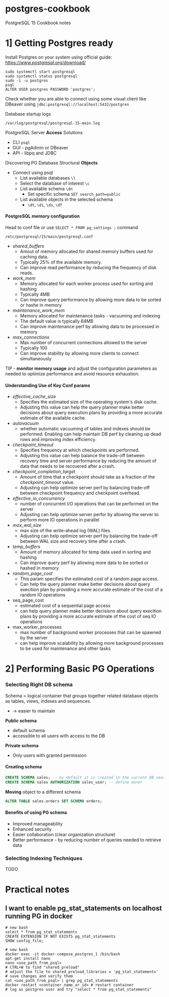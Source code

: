 # postgres-cookbook
PostgreSQL 15 Cookbook notes

# 1] Getting Postgres ready

Install Postgres on your system using official guide: https://www.postgresql.org/download/

```shell
sudo systemctl start postgresql
sudo systemctl status postgresql
sudo -i -u postgres
psql
ALTER USER postgres PASSWORD 'postgres';
```

Check whether you are able to connect using some visual client like DBeaver using `jdbc:postgresql://localhost:5432/postgres`

Database startup logs

```shell
/var/log/postgresql/postgresql-15-main.log
```

PostgreSQL Server **Access** Solutions
- CLI `psql`
- GUI - pgAdmin or DBeaver
- API - libpq and JDBC

Discovering PG Database Structural **Objects**
- Connect using psql
  - List available databases `\l`
  - Select the database of interest `\c`
  - List available schema `\dn`
    - Set specific schema `SET search_path=public`
  - List available objects in the selected schema
    - `\dt`, `\di`, `\ds`, `\df`


#### PostgreSQL **memory configuration**

Head to conf file or use `SELECT * FROM pg_settings ;` command
```shell
/etc/postgresql/15/main/postgresql.conf
```
- _shared_buffers_
  - Amout of memory allocated for shared memory buffers used for caching data.
  - Typically 25% of the available memory.
  - Can improve read performance by reducing the frequency of disk reads.
- _work_mem_
  - Memory allocated for each worker process used for sorting and hashing
  - Typically 4MB
  - Can improve query performance by allowing more data to be sorted or hashe in memory
- _maintenance_work_mem_
  - Memory allocated for maintenance tasks - vacuuming and indexing
  - The default value is typically 64MB
  - Can improve maintenance perf by allowing data to be processed in memory
- _max_connections_
  - Max number of concurrent connections allowed to the server
  - Typically 100
  - Can improve stability by allowing more clients to connect simultaneously

TIP - **monitor memory usage** and adjust the configuration parameters as needed to optimize performance and avoid resource exhaustion.

#### Understanding Use of Key Conf params

- _effective_cache_size_
  - Specifies the estimated size of the operating system's disk cache.
  - Adjusting this value can help the query planner make better decisions about query execution plans by providing a more accurate estimate of the available cache.
- _autovacuum_
  - whether automatic vacuuming of tables and indexes should be performed. Enabling can help maintain DB perf by cleaning up dead rows and improving index efficiency.
- _checkpoint_timeout_
  - Specifies frequency at which checkpoints are performed.
  - Adjusting this value can help balance the trade-off between recovery time and server performance by reducing the amount of data that needs to be recovered after a crash.
- _checkpoint_completion_target_
  - Amount of time that a checkpoint should take as a fraction of the _checkpoint_timeout_ value.
  - Adjusting can help optimize server perf by balancing trade-off between checkpoint frequency and checkpoint overhead.
- _effective_io_concurrency_
  - number of concurrent I/O operations that can be performed on the server
  - Adjusting can help optimize server perfor by allowing the server to perform more IO operations in parallel
- _max_wal_size_
  - max size of the write-ahead log (WAL) files. 
  - Adjusting can help optimize server perf by balancing the trade-off between WAL size and recovery time after a crash.
- _temp_buffers_
  - Amount of memory allocated for temp data used in sorting and hashing
  - Can improve query perf by allowing more data to be sorted or hashed in memory
- _random_page_cost_
  - This param specifies the estimated cost of a random page access.
  - Can help the query planner make better decisions about query execition plan by providing a more accurate estimate of the cost of a random IO operations
- seq_page_cost
  - estimated cost of a sequential page access
  - can help query planner make better decisions about query execition plans by providing a more accurate estimate of the cost of seq IO operations
- max_worker_processes
  - max number of background worker processes that can be spawned by the server
  - can help improve scalability by allowing more background processes to be used for maintenance and other tasks

# 2] Performing Basic PG Operations

### Selecting Right DB schema

Schema = logical container that groups together related database objects as tables, views, indexes and sequences. 
- -> easier to maintain

**Public schema**
- default schema
- accessible to all users with access to the DB

**Private schema**
- Only users with granted permission

#### Creating schema

```sql
CREATE SCHEMA sales; -- by default it is created in the current DB search path
CREATE SCHEMA sales AUTHORIZATION sales_user; -- define owner
```

**Moving** object to a different schema

```sql
ALTER TABLE sales.orders SET SCHEMA orders; 
```

#### Benefits of using PG schema

- Improved manageability
- Enhanced security
- Easier collaboration (clear organization structure)
- Better performance - by reducing number of queries needed to retrieve data

### Selecting Indexing Techniques

TODO





# Practical notes

## I want to enable pg_stat_statements on localhost running PG in docker

```
# new bash
select * from pg_stat_statements
CREATE EXTENSION IF NOT EXISTS pg_stat_statements
SHOW config_file;

# new bash
docker exec -it docker-compose_postgres_1 /bin/bash
apt-get install nano
nano <use_path_from_psql>
# CTRL+W to find "shared_preload"
# adjust the file to shared_preload_libraries = 'pg_stat_statements'
# save changes and verify them
cat <use_path_from_psql> | grep pg_stat_statements
docker restart <container_name_or_id> # restart container
# log as postgres user and try "select * from pg_stat_statements"
```
